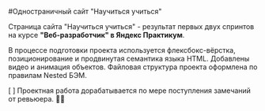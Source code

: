 #Одностраничный сайт "Научиться учиться"

Страница сайта "Научиться учиться" - результат первых двух спринтов на курсе  **"Веб-разработчик" в Яндекс Практикум**.

В процессе подготовки проекта используется флексбокс-вёрстка, позиционирование и продвинутая семантика языка HTML. Добавлены видео и анимация объектов. Файловая структура проекта оформлена по правилам Nested БЭМ.

[ ] Проектная работа дорабатывается по мере поступления замечаний от ревьюера. :woman_technologist:
